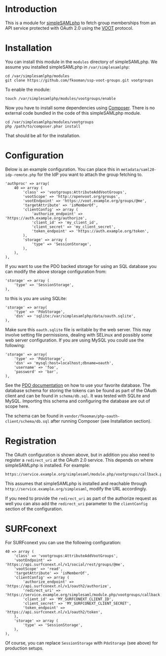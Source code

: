 # Introduction
This is a module for [simpleSAMLphp](http://www.simplesamlphp.org) to fetch 
group memberships from an API service protected with OAuth 2.0 using the 
[VOOT](https://github.com/fkooman/voot-specification/blob/master/VOOT.md) 
protocol.

# Installation
You can install this module in the `modules` directory of simpleSAMLphp. We 
assume you installed simpleSAMLphp in `/var/simplesamlphp`:

    cd /var/simplesamlphp/modules
    git clone https://github.com/fkooman/ssp-voot-groups.git vootgroups

To enable the module:

    touch /var/simplesamlphp/modules/vootgroups/enable

Now you have to install some dependencies using
[Composer](http://www.getcomposer.org). There is no external code bundled in 
the code of this simpleSAMLphp module.

    cd /var/simplesamlphp/modules/vootgroups
    php /path/to/composer.phar install

That should be all for the installation.

# Configuration
Below is an example configuration. You can place this in 
`metadata/saml20-idp-remote.php` for the IdP you want to attach the group
fetching to.

    'authproc' => array(
        40 => array (
            'class' => 'vootgroups:AttributeAddVootGroups',
            'vootScope' => 'http://openvoot.org/groups',
            'vootEndpoint' => 'https://voot.example.org/groups/@me',
            'targetAttribute' => 'isMemberOf',
            'clientConfig' => array (
                'authorize_endpoint' => 'https://auth.example.org/authorize',
                'client_id' => 'my_client_id',
                'client_secret' => 'my_client_secret',
                'token_endpoint' => 'https://auth.example.org/token',
            ),
            'storage' => array (
                'type' => 'SessionStorage',
            ),
        ),
    ),

If you want to use the PDO backed storage for using an SQL database you can 
modify the above storage configuration from:

    'storage' => array (
        'type' => 'SessionStorage',
    ),

to this is you are using SQLite:

    'storage' => array(
        'type' => 'PdoStorage',
        'dsn' => 'sqlite:/var/simplesamlphp/data/oauth.sqlite',
    ),

Make sure this `oauth.sqlite` file is writable by the web server. This may 
involve setting file permissions, dealing with SELinux and possibly some web
server configuration. If you are using MySQL you could use the following:

    'storage' => array(
        'type' => 'PdoStorage',
        'dsn' => 'mysql:host=localhost;dbname=oauth',
        'username' => 'foo',
        'password' => 'bar',
    ), 

See the [PDO documentation](http://www.php.net/manual/en/pdo.drivers.php) on 
how to use your favorite database. The database schema for storing the tokens 
can be found as part of the OAuth client and can be found in `schema/db.sql`. 
It was tested with SQLite and MySQL. Importing this schema and configuring the
database are out of scope here.

The schema can be found in `vendor/fkooman/php-oauth-client/schema/db.sql` 
after running Composer (see Installation section).

# Registration   
The OAuth configuration is shown above, but in addition you also need to 
register a `redirect_uri` at the OAuth 2.0 service. This depends on where
simpleSAMLphp is installed. For example:

    https://service.example.org/simplesaml/module.php/vootgroups/callback.php

This assumes that simpleSAMLphp is installed and reachable through 
`http://service.example.org/simplesaml`, modify the URL accordingly.

If you need to provide the `redirect_uri` as part of the authorize request as 
well you can also add the `redirect_uri` parameter to the `clientConfig` 
section of the configuration.

# SURFconext
For SURFconext you can use the following configuration:

    40 => array (
        'class' => 'vootgroups:AttributeAddVootGroups',
        'vootEndpoint' => 'https://api.surfconext.nl/v1/social/rest/groups/@me',
        'vootScope' => 'read',
        'targetAttribute' => 'isMemberOf',
        'clientConfig' => array (
            'authorize_endpoint' => 'https://api.surfconext.nl/v1/oauth2/authorize',
            'redirect_uri' => 'https://service.example.org/simplesaml/module.php/vootgroups/callback.php',
            'client_id' => 'MY_SURFCONEXT_CLIENT_ID',
            'client_secret' => 'MY_SURFCONEXT_CLIENT_SECRET',
            'token_endpoint' => 'https://api.surfconext.nl/v1/oauth2/token',
        ),
        'storage' => array (
            'type' => 'SessionStorage',
        ),
    ),
    
Of course, you can replace `SessionStorage` with `PdoStorage` (see above) for
production setups.